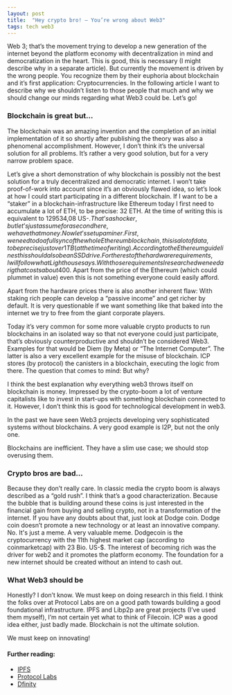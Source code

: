 ```yaml
---
layout: post
title:  "Hey crypto bro! – You’re wrong about Web3"
tags: tech web3
---
```

Web 3; that’s the movement trying to develop a new generation of the internet beyond the platform economy with decentralization in mind and democratization in the heart. This is good, this is necessary (I might describe why in a separate article). But currently the movement is driven by the wrong people. You recognize them by their euphoria about blockchain and it’s first application: Cryptocurrencies. In the following article I want to describe why we shouldn’t listen to those people that much and why we should change our minds regarding what Web3 could be. Let’s go!

### Blockchain is great but…
The blockchain was an amazing invention and the completion of an initial implementation of it so shortly after publishing the theory was also a phenomenal accomplishment. However, I don’t think it’s the universal solution for all problems. It’s rather a very good solution, but for a very narrow problem space.

Let’s give a short demonstration of why blockchain is possibly not the best solution for a truly decentralized and democratic internet. I won’t take proof-of-work into account since it’s an obviously flawed idea, so let’s look at how I could start participating in a different blockchain. If I want to be a “staker” in a blockchain-infrastructure like Ethereum today I first need to accumulate a lot of ETH, to be precise: 32 ETH. At the time of writing this is equivalent to 129534,08 US-$. That’s a shocker, but let’s just assume for a second here, we have that money. Now let’s setup a miner. First, we need to do a full sync of the whole Ethereum blockchain, this is a lot of data, to be precise just over 1 TB (at the time of writing). According to the Ethereum guidelines this should also be an SSD drive. For the rest of the hardware requirements, I will follow what Lighthouse says.  With those requirements I researched we need a rig that costs about 400$. Apart from the price of the Ethereum (which could plummet in value) even this is not something everyone could easily afford.

Apart from the hardware prices there is also another inherent flaw: With staking rich people can develop a “passive income” and get richer by default. It is very questionable if we want something like that baked into the internet we try to free from the giant corporate players.

Today it’s very common for some more valuable crypto products to run blockchains in an isolated way so that not everyone could just participate, that’s obviously counterproductive and shouldn’t be considered Web3. Examples for that would be Diem (by Meta) or “The Internet Computer”. The latter is also a very excellent example for the misuse of blockchain. ICP stores (by protocol) the canisters in a blockchain, executing the logic from there. The question that comes to mind: But why?

I think the best explanation why everything web3 throws itself on blockchain is money. Impressed by the crypto-boom a lot of venture capitalists like to invest in start-ups with something blockchain connected to it. However, I don’t think this is good for technological development in web3.

In the past we have seen Web3 projects developing very sophisticated systems without blockchains. A very good example is I2P, but not the only one.

Blockchains are inefficient. They have a slim use case; we should stop overusing them.

### Crypto bros are bad…

Because they don’t really care. In classic media the crypto boom is always described as a “gold rush”. I think that’s a good characterization. Because the bubble that is building around these coins is just interested in the financial gain from buying and selling crypto, not in a transformation of the internet. If you have any doubts about that, just look at Dodge coin. Dodge coin doesn’t promote a new technology or at least an innovative company. No. It's just a meme. A very valuable meme. Dodgecoin is the cryptocurrency with the 11th highest market cap (according to coinmarketcap) with 23 Bio. US-$. The interest of becoming rich was the driver for web2 and it promotes the platform economy. The foundation for a new internet should be created without an intend to cash out.

### What Web3 should be
Honestly? I don’t know. We must keep on doing research in this field. I think the folks over at Protocol Labs are on a good path towards building a good foundational infrastructure. IPFS and Libp2p are great projects (I’ve used them myself), I’m not certain yet what to think of Filecoin. ICP was a good idea either, just badly made. Blockchain is not the ultimate solution.

We must keep on innovating!


#### Further reading:
- [IPFS](https://ipfs.io)
- [Protocol Labs](https://protocol.ai)
- [Dfinity](https://dfinity.org)